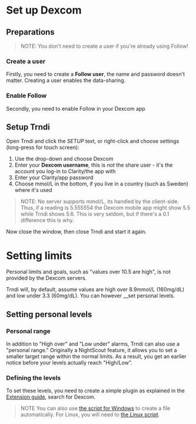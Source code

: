 # Set up Dexcom

## Preparations
> NOTE: You don't need to create a user if you're already using Follow!
### Create a user
Firstly, you need to create a __Follow user__, the name and password doesn't matter. Creating a user enables the data-sharing.
### Enable Follow
Secondly, you need to enable Follow in your Dexcom app

## Setup Trndi
Open Trndi and click the _SETUP_ text, or right-click and choose settings (long-press for touch screen):
1. Use the drop-down and choose Dexcom
2. Enter your __Dexcom username__, this is _not_ the share user - it's the account you log-in to Clarity/the app with
3. Enter your Clarity/app password
4. Choose mmol/L in the bottom, if you live in a country (such as Sweden) where it's used
> NOTE: No server supports mmol/L, its handled by the client-side. Thus, if a reading is 5.555554 the Dexcom mobile app might show 5.5 while Trndi shows 5.6. This is very seldom, but if there's a 0.1 difference this is why.

Now close the window, then close Trndi and start it again.


# Setting limits
Personal limits and goals, such as "values over 10.5 are high", is not provided by the Dexcom servers. 

Trndi will, by default, assume values are high over 8.9mmol/L (160mg/dL) and low under 3.3 (60mg/dL). You can however __set personal levels.

## Setting personal levels
### Personal range
In addition to "High over" and "Low under" alarms, Trndi can also use a "personal range." Originally a NightScout feature, it allows you to set a smaller target range within the normal limits. As a result, you get an earlier notice before your levels actually reach "High/Low".

### Defining the levels
To set these levels, you need to create a simple plugin as explained in the [Extension guide](/doc/Extensions.md), search for Dexcom.
> NOTE You can also use [the script for Windows](https://raw.githubusercontent.com/slicke/trndi/refs/heads/develop/doc/setlimit.ps1) to create a file automatically. For Linux, you will need to  [the Linux script](https://raw.githubusercontent.com/slicke/trndi/refs/heads/develop/doc/setlimit.sh).